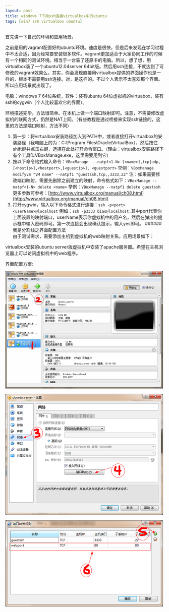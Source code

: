 ```yaml
---
layout: post
title: windows 7下用ssh连接virtualbox中的ubuntu
tags: [win7 ssh virtualbox ubuntu]
---
```

首先讲一下自己的环境和应用场景。

之前是用的vagrant配置好的ubuntu环境。速度是很快，但是后来发现在学习过程中不太合适，因为经常要安装很多软件。vagrant更加适合于大家协同工作的时候有一个相同的测试环境。相当于一台装了还原卡的电脑。所以，想了想，用virtualbox装了一个ubuntu12.04server
64bit版。然后用ssh连接，不就达到了可修改的vagrant效果么。其实，你会发现直接用virtualbox提供的界面操作也是一样的，根本不需要用ssh连接。对，是这样的。不过个人表示不太喜欢那个界面。所以应用场景就出现了。

<!--more-->  

电脑：windows 7 64位系统，软件：装有ubuntu 64位虚拟机的virtuabox，装有ssh的cygwin（个人比较喜欢它的界面）。

环境描述完毕。方法很简单。在本机上做一个端口映射即可。注意，不需要修改虚拟机的联网方式，仍然是NAT上网。（有些教程是通过桥接来实现ssh链接的，这里的方法是端口映射，方法不同）

1. 第一步：将virtualbox安装路径加入到PATH中，或者直接打开virtualbox的安装路径（我电脑上的为：C:\Program Files\Oracle\VirtualBox），然后按住shift键并点击右键，选择在此处打开命令窗口。（理由：virtualbox安装路径下有个工具叫VBoxManage.exe，这里需要用到它)
2. 按以下命令格式输入命令：`VBoxManage  --natpf<1-N> [<name>],tcp|udp,[<hostip>],<hostport>,[<guestip>], <guestport>`
举例：``VBoxManage modifyvm "VM name" --natpf1 "guestssh,tcp,,3333,22"``
注：如果需要修改端口映射，需要先删除之前建立的映射，命令格式如下：`VBoxManage --natpf<1-N> delete <name>` 举例：`VBoxManage --natpf1 delete guestssh`
更多参数可参考：[http://www.virtualbox.org/manual/ch08.html](http://www.virtualbox.org/manual/ch08.html)
3. 打开cygwin，输入以下命令格式进行连接：`ssh -p<port> <userName>@localhost` 例如：`ssh -p3333 biao@localhost.`其中port代表你上面设置的映射端口，userName表示你虚拟机中的用户名，然后在弹出的提示框中输入密码即可。第一次连接会出现确认提示，输入yes即可。
######我是分割线之界面配置方法  
由于测试需求，需要添加主机到虚拟机的web映射关系。应用场景如下：  

virtualbox安装的ubuntu server版虚拟机中安装了apache服务器。希望在主机浏览器上可以访问虚拟机中的web程序。

界面配置方案:  

![](/assets/uploads/4878242821472382364.jpg)  

![](/assets/uploads/156500087151292641.png)  

![](/assets/uploads/3167437913025476657.png)  


